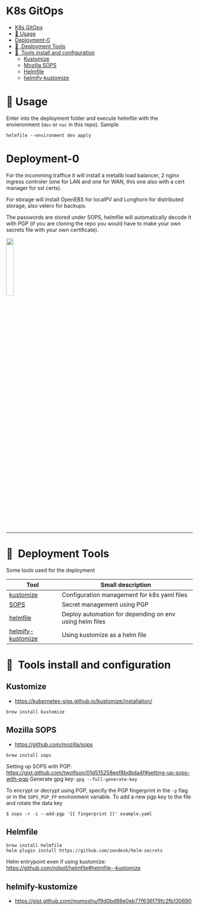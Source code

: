 # K8s GitOps
<!-- TOC -->

- [K8s GitOps](#k8s-gitops)
- [:notebook:&nbsp;Usage](#notebooknbspusage)
- [Deployment-0](#deployment-0)
- [:wrench:&nbsp; Deployment Tools](#wrenchnbsp-deployment-tools)
- [:hammer:&nbsp; Tools install and configuration](#hammernbsp-tools-install-and-configuration)
    - [Kustomize](#kustomize)
    - [Mozilla SOPS](#mozilla-sops)
    - [Helmfile](#helmfile)
    - [helmify-kustomize](#helmify-kustomize)

<!-- /TOC -->
# :notebook:&nbsp;Usage

Enter into the deployment folder and execute helmfile with the envieronment (`dev` or `nuc` in this repo). Sample

```
helmfile --environment dev apply
```

# Deployment-0

For the incomming traffice it will install a metallb load balancer, 2 nginx ingress controler (one for LAN and one for WAN, this one also with a cert manager for ssl certs).

For storage will install OpenEBS for localPV and Longhorn for distributed storage, also velero for backups.

The passwords are stored under SOPS, helmfile will automatically decode it with PGP (if you are cloning the repo you would have to make your own secrets file with your own certificate).

<img src="https://raw.githubusercontent.com/sdelrio/k8s-gitops/master/doc/img/deployment-0.png" width="20%" height="auto" />

---
# :wrench:&nbsp; Deployment Tools

Some tools used for the deployment

| Tool  | Small description|
|-------|------------------|
| [kustomize](https://kustomize.io) | Configuration management for k8s yaml files |
| [SOPS](https://github.com/mozilla/sops) | Secret management using PGP  |
| [helmfile](https://github.com/roboll/helmfile#helmfile--kustomize) | Deploy automation for depending on env using helm files |
| [helmify-kustomize](https://gist.github.com/mumoshu/f9d0bd98e0eb77f636f79fc2fb130690) | Using kustomize as a helm file |

# :hammer:&nbsp; Tools install and configuration

## Kustomize

* <https://kubernetes-sigs.github.io/kustomize/installation/>

```
brew install kustomize
```

## Mozilla SOPS

* <https://github.com/mozilla/sops>
```
brew install sops
```

Setting up SOPS with PGP:  https://gist.github.com/twolfson/01d515258eef8bdbda4f#setting-up-sops-with-pgp
Generate gpg key: `gpg --full-generate-key`

To encrypt or decrypt using PGP, specify the PGP fingerprint in the `-p` flag or in the `SOPS_PGP_FP` environment variable.
To add a new pgp key to the file and rotate the data key

```
$ sops -r -i --add-pgp '{{ fingerprint }}' example.yaml
```

## Helmfile

```
brew install helmfile
helm plugin install https://github.com/zendesk/helm-secrets 
```

Helm entrypoint even if using kustomize: <https://github.com/roboll/helmfile#helmfile--kustomize>

## helmify-kustomize

* <https://gist.github.com/mumoshu/f9d0bd98e0eb77f636f79fc2fb130690>
